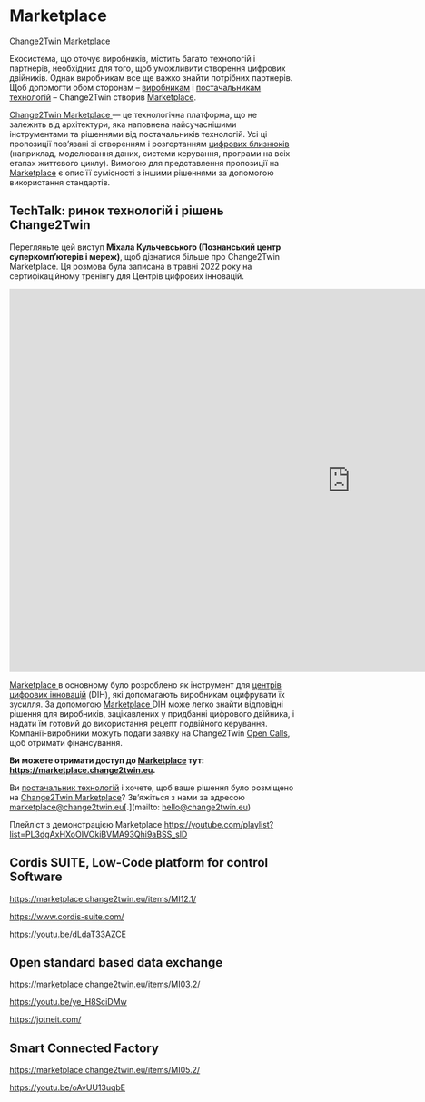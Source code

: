 # Marketplace

[Change2Twin Marketplace](https://www.change2twin.eu/marketplace/)

Екосистема, що оточує виробників, містить багато технологій і партнерів, необхідних для того, щоб уможливити створення цифрових двійників. Однак виробникам все ще важко знайти потрібних партнерів. Щоб допомогти обом сторонам – [виробникам](https://www.change2twin.eu/SME) і [постачальникам технологій](https://www.change2twin.eu/technology-provider/) – Change2Twin створив  [Marketplace](http://marketplace.change2twin.eu/). 

[Change2Twin Marketplace ](https://marketplace.change2twin.eu/) — це технологічна платформа, що не залежить від архітектури, яка наповнена найсучаснішими інструментами та рішеннями від постачальників технологій. Усі ці пропозиції пов’язані зі створенням і розгортанням [цифрових близнюків](https://www.change2twin.eu/digital-twin) (наприклад, моделювання даних, системи керування, програми на всіх етапах життєвого циклу). Вимогою для представлення пропозиції на [Marketplace](http://marketplace.change2twin.eu/) є опис її сумісності з іншими рішеннями за допомогою використання стандартів.

## TechTalk: ринок технологій і рішень Change2Twin

Перегляньте цей виступ **Міхала Кульчевського (Познанський центр суперкомп’ютерів і мереж)**, щоб дізнатися більше про Change2Twin Marketplace. Ця розмова була записана в травні 2022 року на сертифікаційному тренінгу для Центрів цифрових інновацій.

<iframe title="Change2Twin technology and solution marketplace for DIH - talk by Michal Kulczewski (PSNC)" src="https://www.youtube.com/embed/ANnUpJT3-6A?feature=oembed" allow="accelerometer; autoplay; clipboard-write; encrypted-media; gyroscope; picture-in-picture" allowfullscreen="" width="1200" height="675" frameborder="0"></iframe>

[Marketplace ](https://marketplace.change2twin.eu/) в основному було розроблено як інструмент для [центрів цифрових інновацій](https://www.change2twin.eu/DIH) (DIH), які допомагають виробникам оцифрувати їх зусилля. За допомогою [Marketplace ](http://marketplace.change2twin.eu/)DIH може легко знайти відповідні рішення для виробників, зацікавлених у придбанні цифрового двійника, і надати їм готовий до використання рецепт подвійного керування. Компанії-виробники можуть подати заявку на Change2Twin [Open Calls](https://www.change2twin.eu/open-calls/), щоб отримати фінансування.

**Ви можете отримати доступ до [Marketplace](http://marketplace.change2twin.eu/) тут: https://marketplace.change2twin.eu.**

Ви [постачальник технологій](https://www.change2twin.eu/technology-provider/) і хочете, щоб ваше рішення було розміщено на [Change2Twin Marketplace](https://marketplace.change2twin.eu/)? Зв’яжіться з нами за адресою [marketplace@change2twin.eu](mailto:marketplace@change2twin.eu)[.](mailto: hello@change2twin.eu)

Плейліст з демонстрацією Marketplace https://youtube.com/playlist?list=PL3dgAxHXoOIVOkiBVMA93Qhi9aBSS_slD

## Cordis SUITE, Low-Code platform for control Software

https://marketplace.change2twin.eu/items/MI12.1/

https://www.cordis-suite.com/

https://youtu.be/dLdaT33AZCE



## Open standard based data exchange

https://marketplace.change2twin.eu/items/MI03.2/

https://youtu.be/ye_H8SciDMw

https://jotneit.com/



## Smart Connected Factory

https://marketplace.change2twin.eu/items/MI05.2/

https://youtu.be/oAvUU13uqbE